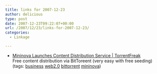 ```yaml
---
title: links for 2007-12-23
author: delicious
type: post
date: 2007-12-23T09:22:07+00:00
url: /2007/12/23/links-for-2007-12-23/
categories:
  - Linkage

---
```

  * <div>
      <a href="http://torrentfreak.com/mininova-launches-content-distribution-servoce-071221/">Mininova Launches Content Distribution Service | TorrentFreak</a>
    </div>
    
    <div>
      Free content distribution via BitToreent (very easy with free seeding)
    </div>
    
    <div>
      (tags: <a href="http://del.icio.us/tazzzzz/business">business</a> <a href="http://del.icio.us/tazzzzz/web2.0">web2.0</a> <a href="http://del.icio.us/tazzzzz/bittorrent">bittorrent</a> <a href="http://del.icio.us/tazzzzz/mininova">mininova</a>)
    </div>